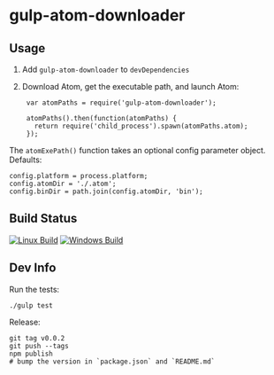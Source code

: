 # gulp-atom-downloader

## Usage

1. Add `gulp-atom-downloader` to `devDependencies`
1. Download Atom, get the executable path, and launch Atom:

        var atomPaths = require('gulp-atom-downloader');
    
        atomPaths().then(function(atomPaths) {
          return require('child_process').spawn(atomPaths.atom);
        });

The `atomExePath()` function takes an optional config parameter object.  Defaults:

    config.platform = process.platform;
    config.atomDir = './.atom';
    config.binDir = path.join(config.atomDir, 'bin');

## Build Status

[![Linux Build](https://travis-ci.org/jamesward/gulp-atom-downloader.svg?branch=master)](https://travis-ci.org/jamesward/gulp-atom-downloader)
[![Windows Build](https://ci.appveyor.com/api/projects/status/29om8w658crv5gpi?svg=true)](https://ci.appveyor.com/project/jamesward/gulp-atom-downloader)

## Dev Info

Run the tests:

    ./gulp test

Release:

    git tag v0.0.2
    git push --tags
    npm publish
    # bump the version in `package.json` and `README.md`
